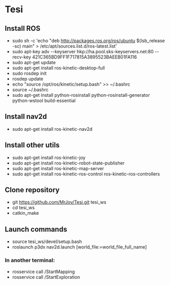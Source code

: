 # Tesi

## Install ROS
* sudo sh -c 'echo "deb http://packages.ros.org/ros/ubuntu $(lsb_release -sc) main" > /etc/apt/sources.list.d/ros-latest.list'
* sudo apt-key adv --keyserver hkp://ha.pool.sks-keyservers.net:80 --recv-key 421C365BD9FF1F717815A3895523BAEEB01FA116
* sudo apt-get update
* sudo apt-get install ros-kinetic-desktop-full
* sudo rosdep init
* rosdep update
* echo "source /opt/ros/kinetic/setup.bash" >> ~/.bashrc
* source ~/.bashrc
* sudo apt-get install python-rosinstall python-rosinstall-generator python-wstool build-essential

## Install nav2d
* sudo apt-get install ros-kinetic-nav2d

## Install other utils
* sudo apt-get install ros-kinetic-joy
* sudo apt-get install ros-kinetic-robot-state-publisher
* sudo apt-get install ros-kinetic-map-server
* sudo apt-get install ros-kinetic-ros-control ros-kinetic-ros-controllers

## Clone repository
* git https://github.com/MrJov/Tesi.git tesi_ws
* cd tesi_ws
* catkin_make

## Launch commands
* source tesi_ws/devel/setup.bash
* roslaunch p3dx nav2d.launch [world_file:=world_file_full_name]
### In another terminal:
* rosservice call /StartMapping
* rosservice call /StartExploration
